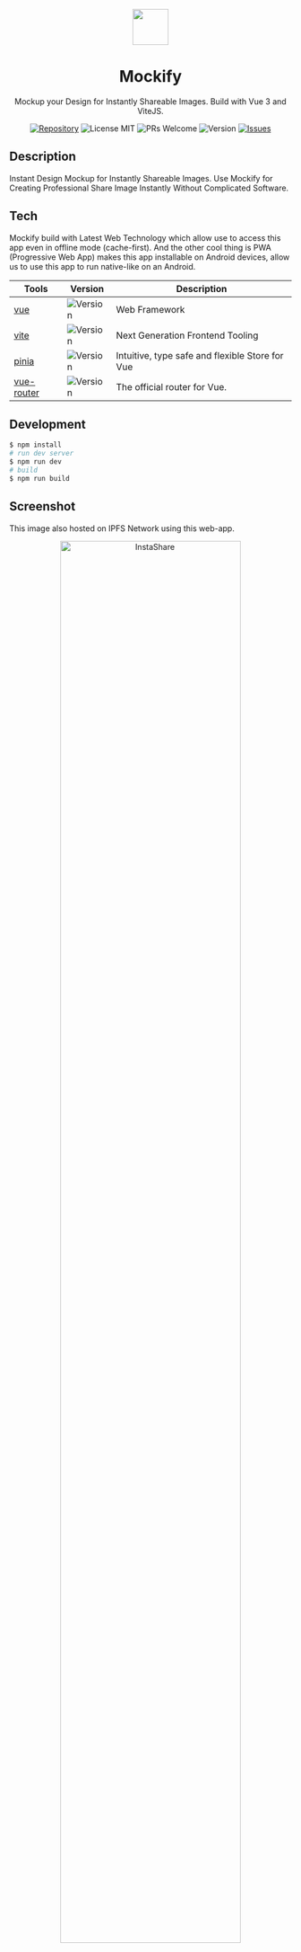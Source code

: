<p align="center" style="text-align:center;">
    <img src="https://cloudflare-ipfs.com/ipfs/QmNj1S9L7HJnXuufhCdT1uvNhV5Pokfw8Ey2SfRgSiM6ee" width="64px" />
</p>
<h1 align="center">Mockify</h1>
<p align="center">Mockup your Design for Instantly Shareable Images. Build with Vue 3 and ViteJS.</p>

<div align="center">

[![Repository](https://img.shields.io/badge/github-mockify-green?logo=github&style=flat)](https://github.com/nyancodeid/mockify)
![License MIT](https://img.shields.io/github/license/nyancodeid/mockify)
![PRs Welcome](https://img.shields.io/badge/PRs-welcome-brightgreen)
![Version](https://img.shields.io/badge/version-v1.0.0-brightgreen)
[![Issues](https://img.shields.io/github/issues/nyancodeid/mockify)](https://github.com/nyancodeid/mockify/issues)

</div>

## Description
Instant Design Mockup for Instantly Shareable Images. Use Mockify for Creating Professional Share Image Instantly Without Complicated Software.

## Tech
Mockify build with Latest Web Technology which allow use to access this app even in offline mode (cache-first). And the other cool thing is PWA (Progressive Web App) makes this app installable on Android devices, allow us to use this app to run native-like on an Android.

| Tools                                                      | Version                                                           | Description                                                                                             |
| ---------------------------------------------------------- | ----------------------------------------------------------------- | ------------------------------------------------------------------------------------------------------- |
| [vue](https://v3.vuejs.org/)                               | ![Version](https://img.shields.io/badge/version-v3.2.4-blue)      | Web Framework                                                                                           |
| [vite](https://vitejs.dev/)                                | ![Version](https://img.shields.io/badge/version-v2.5.0-blue)      | Next Generation Frontend Tooling                                                                        |
| [pinia](https://pinia.esm.dev/)                            | ![Version](https://img.shields.io/badge/version-v2.0.0.rc.6-blue) | Intuitive, type safe and flexible Store for Vue                                                         |
| [vue-router](https://router.vuejs.org/)                    | ![Version](https://img.shields.io/badge/version-v4.0.8-blue)      | The official router for Vue.                                                                            |

## Development
```bash
$ npm install
# run dev server
$ npm run dev
# build 
$ npm run build
```

## Screenshot
This image also hosted on IPFS Network using this web-app.

<p align="center">
    <img alt="InstaShare" src="https://cloudflare-ipfs.com/ipfs/bafkreic5xizwysdytvruycz2xcldf3z2sc4oxx56hdpdwajvfuiwlktygy" style="width: 80%" />
    <img alt="InstaShare" src="https://cloudflare-ipfs.com/ipfs/bafkreidmwvic3klkj7rom6frfcvift2u74jtggiz2z3mnvymduroljduci" style="width: 80%" />
</p>
